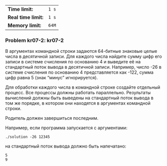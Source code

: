 |                      |       |
|----------------------|-------|
| **Time limit:**      | `1 s` |
| **Real time limit:** | `1 s` |
| **Memory limit:**    | `64M` |


### Problem kr07-2: kr07-2

В аргументах командной строки задаются 64-битные знаковые целые
числа в десятичной записи. Для каждого числа найдите сумму цифр
его записи в системе счисления по основанию 4 и выведите её на
стандартный поток вывода в десятичной записи. Например, число -26
в системе счисления по основанию 4 представляется как -122, сумма
цифр равна 5 (знак “минус” игнорируется).

Для обработки каждого числа в командной строке создайте отдельный
процесс. Все процессы должны работать параллельно. Результаты
вычислений должны быть выведены на стандартный поток вывода в том
же порядке, в котором они находятся в аргументах командной
строки.

Родитель должен завершиться последним.

Например, если программа запускается с аргументами:

    
    
    ./solution -26 12345

на стандартный поток вывода должно быть напечатано:

    
    
    5
    9

